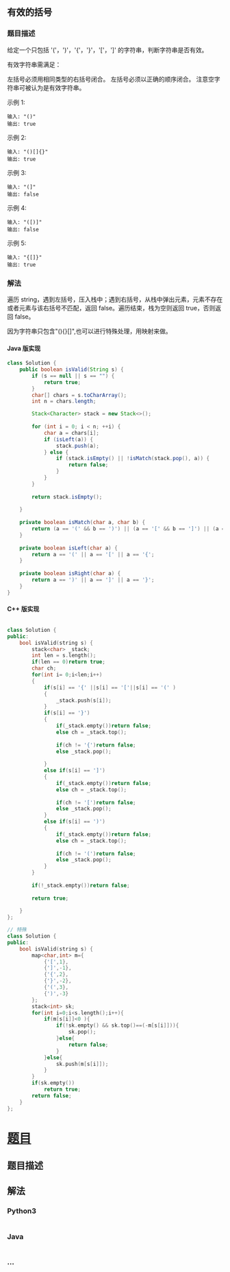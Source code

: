 ## 有效的括号
### 题目描述

给定一个只包括 '('，')'，'{'，'}'，'['，']' 的字符串，判断字符串是否有效。

有效字符串需满足：

左括号必须用相同类型的右括号闭合。
左括号必须以正确的顺序闭合。
注意空字符串可被认为是有效字符串。

示例 1:
```
输入: "()"
输出: true
```

示例 2:
```
输入: "()[]{}"
输出: true
```

示例 3:
```
输入: "(]"
输出: false
```

示例 4:
```
输入: "([)]"
输出: false
```

示例 5:
```
输入: "{[]}"
输出: true
```

### 解法
遍历 string，遇到左括号，压入栈中；遇到右括号，从栈中弹出元素，元素不存在或者元素与该右括号不匹配，返回 false。遍历结束，栈为空则返回 true，否则返回 false。

因为字符串只包含"(){}[]",也可以进行特殊处理，用映射来做。

#### Java 版实现
```java
class Solution {
    public boolean isValid(String s) {
        if (s == null || s == "") {
            return true;
        }
        char[] chars = s.toCharArray();
        int n = chars.length;

        Stack<Character> stack = new Stack<>();
        
        for (int i = 0; i < n; ++i) {
            char a = chars[i];
            if (isLeft(a)) {
                stack.push(a);
            } else {
                if (stack.isEmpty() || !isMatch(stack.pop(), a)) {
                    return false;
                }
            }
        }
        
        return stack.isEmpty();
                
    }
    
    private boolean isMatch(char a, char b) {
        return (a == '(' && b == ')') || (a == '[' && b == ']') || (a == '{' && b == '}');
    }
    
    private boolean isLeft(char a) {
        return a == '(' || a == '[' || a == '{';
    }
    
    private boolean isRight(char a) {
        return a == ')' || a == ']' || a == '}';
    }
}
```

#### C++ 版实现
```cpp

class Solution {
public:
    bool isValid(string s) {
        stack<char> _stack;
        int len = s.length();
        if(len == 0)return true;
        char ch;
        for(int i= 0;i<len;i++)
        {
            if(s[i] == '{' ||s[i] == '['||s[i] == '(' )
            {
                _stack.push(s[i]);
            }
            if(s[i] == '}')
            {
                if(_stack.empty())return false;
                else ch = _stack.top();
                
                if(ch != '{')return false;
                else _stack.pop();
                
            }
            else if(s[i] == ']')
            {
                if(_stack.empty())return false;
                else ch = _stack.top();
                
                if(ch != '[')return false;
                else _stack.pop();
            }
            else if(s[i] == ')')
            {
                if(_stack.empty())return false;
                else ch = _stack.top();
                
                if(ch != '(')return false;
                else _stack.pop();
            }         
        }
        
        if(!_stack.empty())return false;
        
        return true;
        
    }
};

// 特殊
class Solution {
public:
    bool isValid(string s) {
        map<char,int> m={
            {'[',1},
            {']',-1},
            {'{',2},
            {'}',-2},
            {'(',3},
            {')',-3}
        };
        stack<int> sk;
        for(int i=0;i<s.length();i++){
            if(m[s[i]]<0 ){
                if(!sk.empty() && sk.top()==(-m[s[i]])){
                    sk.pop();
                }else{
                    return false;
                }
            }else{
                sk.push(m[s[i]]);
            }
        }
        if(sk.empty())
            return true;
        return false;
    }
};

```


# [题目](这里是题目链接，如：https://leetcode-cn.com/problems/shu-zu-zhong-zhong-fu-de-shu-zi-lcof/)

## 题目描述
<!-- 这里写题目描述 -->


## 解法
<!-- 这里可写通用的实现逻辑 -->


### Python3
<!-- 这里可写当前语言的特殊实现逻辑 -->

```python

```

### Java
<!-- 这里可写当前语言的特殊实现逻辑 -->

```java

```

### ...
```

```
